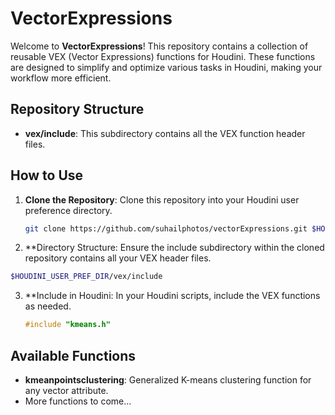 # VectorExpressions

Welcome to **VectorExpressions**! This repository contains a collection of reusable VEX (Vector Expressions) functions for Houdini. These functions are designed to simplify and optimize various tasks in Houdini, making your workflow more efficient.

## Repository Structure

- **vex/include**: This subdirectory contains all the VEX function header files.

## How to Use

1. **Clone the Repository**: Clone this repository into your Houdini user preference directory.

   ```sh
   git clone https://github.com/suhailphotos/vectorExpressions.git $HOUDINI_USER_PREF_DIR/vex
   ```
2.	**Directory Structure: Ensure the include subdirectory within the cloned repository contains all your VEX header files.
   ```sh
   $HOUDINI_USER_PREF_DIR/vex/include
   ```
3. **Include in Houdini: In your Houdini scripts, include the VEX functions as needed.
   ```c
   #include "kmeans.h"
   ```

## Available Functions

- **kmeanpointsclustering**: Generalized K-means clustering function for any vector attribute.
- More functions to come...
